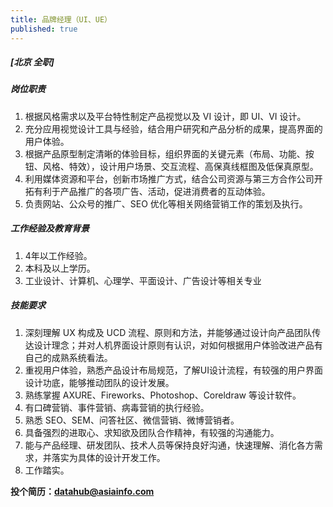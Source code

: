 ```yaml
---
title: 品牌经理（UI、UE）
published: true
---
```


##### **[北京  全职]**

##### 岗位职责
1. 根据风格需求以及平台特性制定产品视觉以及 VI 设计，即 UI、VI 设计。
2. 充分应用视觉设计工具与经验，结合用户研究和产品分析的成果，提高界面的用户体验。
3. 根据产品原型制定清晰的体验目标，组织界面的关键元素（布局、功能、按钮、风格、特效），设计用户场景、交互流程、高保真线框图及低保真原型。
4. 利用媒体资源和平台，创新市场推广方式，结合公司资源与第三方合作公司开拓有利于产品推广的各项广告、活动，促进消费者的互动体验。
5. 负责网站、公众号的推广、SEO 优化等相关网络营销工作的策划及执行。

##### 工作经验及教育背景
1. 4年以工作经验。
2. 本科及以上学历。
3. 工业设计、计算机、心理学、平面设计、广告设计等相关专业

##### 技能要求
1. 深刻理解 UX 构成及 UCD 流程、原则和方法，并能够通过设计向产品团队传达设计理念；并对人机界面设计原则有认识，对如何根据用户体验改进产品有自己的成熟系统看法。
2. 重视用户体验，熟悉产品设计布局规范，了解UI设计流程，有较强的用户界面设计功底，能够推动团队的设计发展。
3. 熟练掌握 AXURE、Fireworks、Photoshop、Coreldraw 等设计软件。
4. 有口碑营销、事件营销、病毒营销的执行经验。
5. 熟悉 SEO、SEM、问答社区、微信营销、微博营销者。
6. 具备强烈的进取心、求知欲及团队合作精神，有较强的沟通能力。
7. 能与产品经理、研发团队、技术人员等保持良好沟通，快速理解、消化各方需求，并落实为具体的设计开发工作。
8. 工作踏实。

**投个简历：datahub@asiainfo.com**
